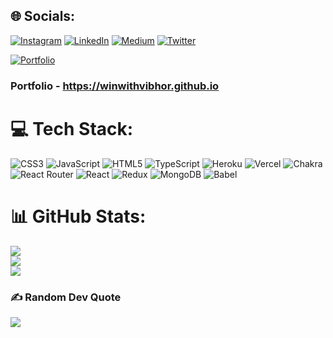 
## 🌐 Socials:
[![Instagram](https://img.shields.io/badge/Instagram-%23E4405F.svg?logo=Instagram&logoColor=white)](https://instagram.com/winwithvibhor) [![LinkedIn](https://img.shields.io/badge/LinkedIn-%230077B5.svg?logo=linkedin&logoColor=white)](https://linkedin.com/in/https://www.linkedin.com/in/vibhor-sharma-a9649b246/) [![Medium](https://img.shields.io/badge/Medium-12100E?logo=medium&logoColor=white)](https://medium.com/@winwithvibhor) [![Twitter](https://img.shields.io/badge/Twitter-%231DA1F2.svg?logo=Twitter&logoColor=white)](https://twitter.com/winwithvibhor)

 [![Portfolio](https://img.shields.io/badge/Portfolio-%23000000.svg?style=for-the-badge&logo=firefox&logoColor=#FF7139)](https://winwithvibhor.github.io)
 
 ### Portfolio - https://winwithvibhor.github.io

# 💻 Tech Stack:
![CSS3](https://img.shields.io/badge/css3-%231572B6.svg?style=for-the-badge&logo=css3&logoColor=white) ![JavaScript](https://img.shields.io/badge/javascript-%23323330.svg?style=for-the-badge&logo=javascript&logoColor=%23F7DF1E) ![HTML5](https://img.shields.io/badge/html5-%23E34F26.svg?style=for-the-badge&logo=html5&logoColor=white) ![TypeScript](https://img.shields.io/badge/typescript-%23007ACC.svg?style=for-the-badge&logo=typescript&logoColor=white) ![Heroku](https://img.shields.io/badge/heroku-%23430098.svg?style=for-the-badge&logo=heroku&logoColor=white) ![Vercel](https://img.shields.io/badge/vercel-%23000000.svg?style=for-the-badge&logo=vercel&logoColor=white) ![Chakra](https://img.shields.io/badge/chakra-%234ED1C5.svg?style=for-the-badge&logo=chakraui&logoColor=white) ![React Router](https://img.shields.io/badge/React_Router-CA4245?style=for-the-badge&logo=react-router&logoColor=white) ![React](https://img.shields.io/badge/react-%2320232a.svg?style=for-the-badge&logo=react&logoColor=%2361DAFB) ![Redux](https://img.shields.io/badge/redux-%23593d88.svg?style=for-the-badge&logo=redux&logoColor=white) ![MongoDB](https://img.shields.io/badge/MongoDB-%234ea94b.svg?style=for-the-badge&logo=mongodb&logoColor=white) ![Babel](https://img.shields.io/badge/Babel-F9DC3e?style=for-the-badge&logo=babel&logoColor=black)
# 📊 GitHub Stats:
![](https://github-readme-stats.vercel.app/api?username=winwithvibhor&theme=swift&hide_border=false&include_all_commits=false&count_private=true)<br/>
![](https://github-readme-streak-stats.herokuapp.com/?user=winwithvibhor&theme=swift&hide_border=false)<br/>
![](https://github-readme-stats.vercel.app/api/top-langs/?username=winwithvibhor&theme=swift&hide_border=false&include_all_commits=false&count_private=true&layout=compact)

### ✍️ Random Dev Quote
![](https://quotes-github-readme.vercel.app/api?type=horizontal&theme=radical)


<!-- Proudly created with GPRM ( https://gprm.itsvg.in ) -->
